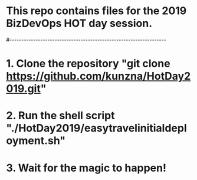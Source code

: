 # This repo contains files for the 2019 BizDevOps HOT day session.
#------------------------------------------------------------------
# 1. Clone the repository  "git clone https://github.com/kunzna/HotDay2019.git"
# 2. Run the shell script "./HotDay2019/easytravelinitialdeployment.sh"
# 3. Wait for the magic to happen!
